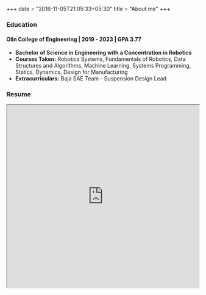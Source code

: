 +++
date = "2016-11-05T21:05:33+05:30"
title = "About me"
+++


### Education

#### Olin College of Engineering | 2019 - 2023 | GPA 3.77
- **Bachelor of Science in Engineering with a Concentration in Robotics**
- **Courses Taken:** Robotics Systems, Fundamentals of Robotics, Data Structures and Algorithms, Machine Learning, Systems Programming, Statics, Dynamics, Design for Manufacturing
- **Extracurriculars:** Baja SAE Team - Suspension Design Lead


### Resume

<iframe src="https://drive.google.com/file/d/16QIqx_lJQKTRAsMFrgpyCjVCqzdbU7SA/preview" width="100%" height="480" allow="autoplay"></iframe>
